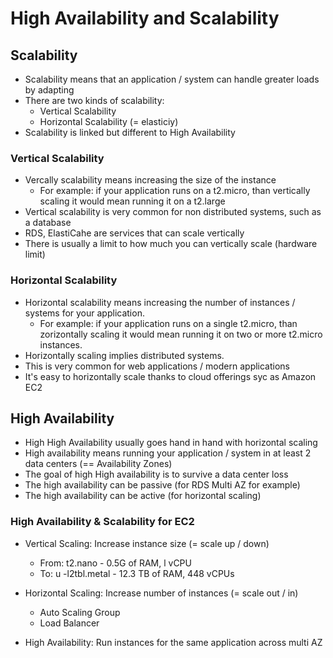 # High Availability and Scalability

## Scalability

- Scalability means that an application / system can handle greater loads by adapting
- There are two kinds of scalability:
    - Vertical Scalability
    - Horizontal Scalability (= elasticiy)
- Scalability is linked but different to High Availability

### Vertical Scalability
- Vercally scalability means increasing the size of the instance
    - For example: if your application runs on a t2.micro, than vertically scaling it would mean running it on a t2.large
- Vertical scalability is very common for non distributed systems, such as a database
- RDS, ElastiCahe are services that can scale vertically
- There is usually a limit to how much you can vertically scale (hardware limit)

### Horizontal Scalability
- Horizontal scalability means increasing the number of instances / systems for your application.
    - For example: if your application runs on a single t2.micro, than zorizontally scaling it would mean running it on two or more t2.micro instances.
- Horizontally scaling implies distributed systems.
- This is very common for web applications / modern applications
- It's easy to horizontally scale thanks to cloud offerings syc as Amazon EC2

## High Availability
- High High Availability usually goes hand in hand with horizontal scaling
- High availability means running your application / system in at least 2 data centers (== Availability Zones)
- The goal of high High availability is to survive a data center loss
- The high availability can be passive (for RDS Multi AZ for example)
- The high availability can be active (for horizontal scaling)

### High Availability & Scalability for EC2
- Vertical Scaling: Increase instance size (= scale up / down)
    - From: t2.nano - 0.5G of RAM, l vCPU
    - To: u -l2tbl.metal - 12.3 TB of RAM, 448 vCPUs

- Horizontal Scaling: Increase number of instances (= scale out / in)
    - Auto Scaling Group
    - Load Balancer

- High Availability: Run instances for the same application across multi AZ
